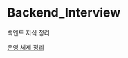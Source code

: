 # Backend_Interview
백엔드 지식 정리

[운영 체제 정리](https://github.com/HSRyuuu/Backend_Interview/blob/main/%EC%9A%B4%EC%98%81%EC%B2%B4%EC%A0%9C.md)